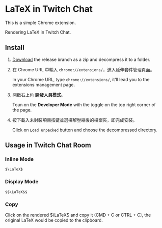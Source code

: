 # LaTeX in Twitch Chat

This is a simple Chrome extension.

Rendering LaTeX in Twitch Chat.

## Install

1. [Download](https://github.com/RintarouTW/LaTeX4TwitchChat/zipball/release) the release branch as a zip and decompress it to a folder.

2. 在 Chrome URL 中輸入 `chrome://extensions/`，進入延伸套件管理頁面。

   In your Chrome URL, type `chrome://extensions/`, it'll lead you to the extensions management page.
3. 開啟右上角 **開發人員模式**。

   Toun on the **Developer Mode** with the toggle on the top right corner of the page.
4. 按下載入未封裝項目按鍵並選擇解壓縮後的檔案夾，即完成安裝。

   Click on `Load unpacked`  button and choose the decompressed directory.

## Usage in Twitch Chat Room

### Inline Mode

```
$\LaTeX$
```

### Display Mode

```
$$\LaTeX$$
```

### Copy

Click on the rendered $\LaTeX$ and copy it (CMD + C or CTRL + C), the original LaTeX would be copied to the clipboard.
